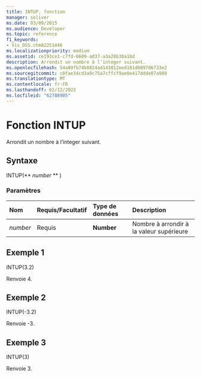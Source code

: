 ```yaml
---
title: INTUP, fonction
manager: soliver
ms.date: 03/09/2015
ms.audience: Developer
ms.topic: reference
f1_keywords:
- Vis_DSS.chm82251446
ms.localizationpriority: medium
ms.assetid: ce193ce1-c7fd-6609-ad37-a3a28b30a1bd
description: Arrondit un nombre à l’integer suivant.
ms.openlocfilehash: 54a89fb74b8824ad143012eed181d089706733e2
ms.sourcegitcommit: c0fae34cd3a9c75a7cffcf9ae8e417ddde07a989
ms.translationtype: MT
ms.contentlocale: fr-FR
ms.lasthandoff: 02/12/2022
ms.locfileid: "62788905"
---
```

# <a name="intup-function"></a>Fonction INTUP

Arrondit un nombre à l’integer suivant.
  
## <a name="syntax"></a>Syntaxe

INTUP(** *number* ** ) 
  
### <a name="parameters"></a>Paramètres

|**Nom**|**Requis/Facultatif**|**Type de données**|**Description**|
|:-----|:-----|:-----|:-----|
| _number_ <br/> |Requis  <br/> |**Number** <br/> |Nombre à arrondir à la valeur supérieure |
   
## <a name="example-1"></a>Exemple 1

INTUP(3.2)
  
Renvoie 4.
  
## <a name="example-2"></a>Exemple 2

INTUP(-3.2)
  
Renvoie -3.
  
## <a name="example-3"></a>Exemple 3

INTUP(3)
  
Renvoie 3.
  

